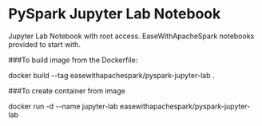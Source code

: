 # PySpark Jupyter Lab Notebook

Jupyter Lab Notebook with root access.
EaseWithApacheSpark notebooks provided to start with.

###To build image from the Dockerfile:

docker build --tag easewithapachespark/pyspark-jupyter-lab .

###To create container from image

docker run -d --name jupyter-lab easewithapachespark/pyspark-jupyter-lab

